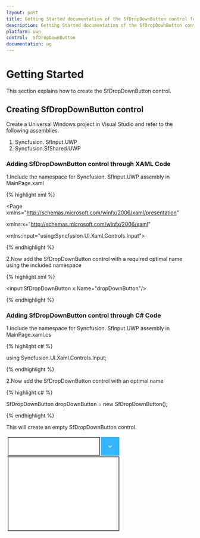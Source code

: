 ```yaml
---
layout: post
title: Getting Started documentation of the SfDropDownButton control for UWP
description: Getting Started documentation of the SfDropDownButton control for UWP
platform: uwp
control:  SfDropDownButton
documentation: ug
---
```

# Getting Started

This section explains how to create the SfDropDownButton control.

## Creating SfDropDownButton control

Create a Universal Windows project in Visual Studio and refer to the following assemblies.

1. Syncfusion. SfInput.UWP
2. Syncfusion.SfShared.UWP



###  Adding SfDropDownButton control through XAML Code



1.Include the namespace for Syncfusion. SfInput.UWP assembly in MainPage.xaml

{% highlight xml %}

<Page xmlns="http://schemas.microsoft.com/winfx/2006/xaml/presentation"

xmlns:x="http://schemas.microsoft.com/winfx/2006/xaml"

xmlns:input="using:Syncfusion.UI.Xaml.Controls.Input">


{% endhighlight %}


2.Now add the SfDropDownButton control with a required optimal name using the included namespace

{% highlight xml %}

<input:SfDropDownButton x:Name="dropDownButton"/>

{% endhighlight %}

### Adding SfDropDownButton control through C# Code

1.Include the namespace for Syncfusion. SfInput.UWP assembly in MainPage.xaml.cs


{% highlight c# %}

using Syncfusion.UI.Xaml.Controls.Input;

{% endhighlight %}


2.Now add the SfDropDownButton control with an optimal name 

{% highlight c# %}

SfDropDownButton dropDownButton = new SfDropDownButton();

{% endhighlight %}

This will create an empty SfDropDownButton control.

![](Getting-Started_images/Getting-Started_img1.jpeg)


